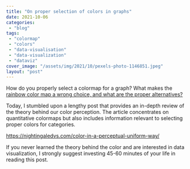 ```yaml
---
title: "On proper selection of colors in graphs"
date: 2021-10-06
categories: 
 - "blog"
tags: 
 - "colormap"
 - "colors"
 - "data-visualisation"
 - "data-visualization"
 - "dataviz"
cover_image: "/assets/img/2021/10/pexels-photo-1146851.jpeg"
layout: "post"
---
```


How do you properly select a colormap for a graph? What makes the [rainbow color map a wrong choice, and what are the proper alternatives?](https://gorelik.net/2020/08/17/what-is-the-biggest-problem-of-the-jet-and-rainbow-color-maps-and-why-is-it-not-as-evil-as-i-thought/)

Today, I stumbled upon a lengthy post that provides an in-depth review of the theory behind our color perception. The article concentrates on quantitative colormaps but also includes information relevant to selecting proper colors for categories. 

<https://nightingaledvs.com/color-in-a-perceptual-uniform-way/>

If you never learned the theory behind the color and are interested in data visualization, I strongly suggest investing 45-60 minutes of your life in reading this post.
